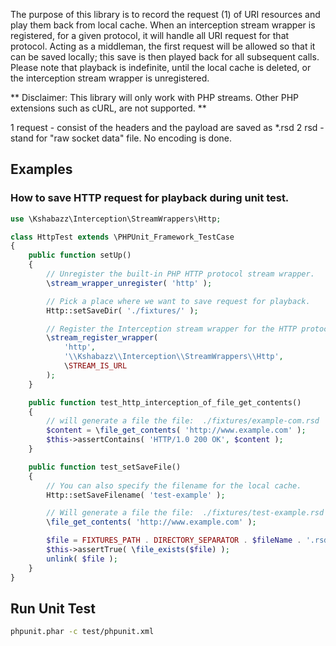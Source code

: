 The purpose of this library is to record the request (1) of URI resources and play them back from local cache. When an
interception stream wrapper is registered, for a given protocol, it will handle all URI request for that protocol.
Acting as a middleman, the first request will be allowed so that it can be saved locally; this save is then played back
for all subsequent calls. Please note that playback is indefinite, until the local cache is deleted, or the interception
stream wrapper is unregistered.

** Disclaimer: This library will only work with PHP streams. Other PHP extensions such as cURL, are not supported. **

1 request - consist of the headers and the payload are saved as *.rsd
2 rsd - stand for "raw socket data" file. No encoding is done.


## Examples

### How to save HTTP request for playback during unit test.

```php
use \Kshabazz\Interception\StreamWrappers\Http;

class HttpTest extends \PHPUnit_Framework_TestCase
{
    public function setUp()
    {
        // Unregister the built-in PHP HTTP protocol stream wrapper.
        \stream_wrapper_unregister( 'http' );

        // Pick a place where we want to save request for playback.
        Http::setSaveDir( './fixtures/' );

        // Register the Interception stream wrapper for the HTTP protocol.
        \stream_register_wrapper(
            'http',
            '\\Kshabazz\\Interception\\StreamWrappers\\Http',
            \STREAM_IS_URL
        );
    }

    public function test_http_interception_of_file_get_contents()
    {
        // will generate a file the file:  ./fixtures/example-com.rsd
        $content = \file_get_contents( 'http://www.example.com' );
        $this->assertContains( 'HTTP/1.0 200 OK', $content );
    }

    public function test_setSaveFile()
    {
        // You can also specify the filename for the local cache.
        Http::setSaveFilename( 'test-example' );

        // Will generate a file the file:  ./fixtures/test-example.rsd
        \file_get_contents( 'http://www.example.com' );

        $file = FIXTURES_PATH . DIRECTORY_SEPARATOR . $fileName . '.rsd';
        $this->assertTrue( \file_exists($file) );
        unlink( $file );
    }
}
```


## Run Unit Test

```bash
phpunit.phar -c test/phpunit.xml
```